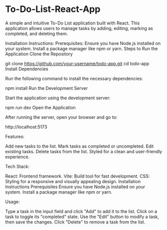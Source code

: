 # To-Do-List-React-App
A simple and intuitive To-Do List application built with React. This application allows users to manage tasks by adding, editing, marking as completed, and deleting them.

Installation Instructions:
Prerequisites:
Ensure you have Node.js installed on your system.
Install a package manager like npm or yarn.
Steps to Run the Application
Clone the Repository


git clone https://github.com/your-username/todo-app.git
cd todo-app
Install Dependencies

Run the following command to install the necessary dependencies:


npm install
Run the Development Server

Start the application using the development server:

npm run dev
Open the Application

After running the server, open your browser and go to:

http://localhost:5173

Features:

Add new tasks to the list.
Mark tasks as completed or uncompleted.
Edit existing tasks.
Delete tasks from the list.
Styled for a clean and user-friendly experience.

Tech Stack:

React: Frontend framework.
Vite: Build tool for fast development.
CSS: Styling for a responsive and visually appealing design.
Installation Instructions
Prerequisites
Ensure you have Node.js installed on your system.
Install a package manager like npm or yarn.

Usage:

Type a task in the input field and click "Add" to add it to the list.
Click on a task to toggle its "completed" state.
Use the "Edit" button to modify a task, then save the changes.
Click "Delete" to remove a task from the list.
